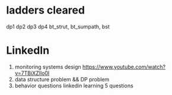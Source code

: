 # ladders cleared
dp1 dp2 dp3 dp4
bt_strut, bt_sumpath, bst

# LinkedIn 
1. monitoring systems design https://www.youtube.com/watch?v=7TBiXZlIo0I
2. data structure problem && DP problem
3. behavior questions linkedin learning 5 questions
